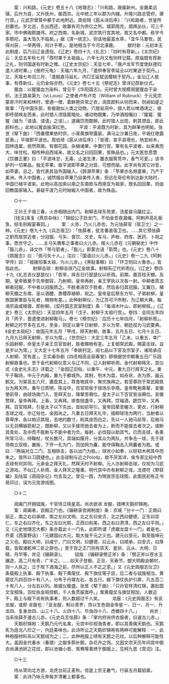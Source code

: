 <!-- { "loadSidebar": true } -->
　　案：兴和路，《元史》卷五十八《地理志》：「兴和路，唐属新州。金置柔远镇，后升为县，又升抚州，属西京。元中统三年以郡为内辅，升隆兴路总管府，建行宫。」元武宗曾营中都于此地附近。周伯琦《扈从诗后序》：「兴和路者，世皇所创置也。岁北巡，东出西还，故置有司为供亿之所。城郭周完，阛阓丛伙，可三千家。市中佛阁颇雄伟。府之西南，名新城，武宗筑行宫其地，故又名中都。栋宇今多颓圮，盖大驾久不临矣。」据《清一统志》，则该地最富水草，「宜牛马羣牧，民得刈获，一举两得，何计乎寒」。是地相当于今河北涿鹿。 
　　献时新：元初本无此制度，后乃沿辽金遗俗。《辽史》卷四十九《礼志》：「四时有荐新。」《太宗纪》云：天显五年秋七月「荐时果于太祖庙」。六年七月又有同样记载。原庙既有荐新之礼，则邻国遂有时新之赠。《辽史太宗纪》：天显七年，「唐卢龙军节度使赵德钧遣人进时果。」《册府元龟》：天福六年九月，「遣供奉官李延业以时果送于契丹。」又，天福七年闰三月，「遣殿直马延礼、内□王延斌送樱桃于契丹。」金沿辽人故事，有荐新仪。元仍金俗亦然。《元史》卷七十五《祭祀志》曾详记荐新仪式。 
　　猩血：以猩猩血为染料，曾见于《华阳国志》。元时曾大规模用猩猩血于染织。法王路易第九（st.Louis）之使者卢布卢克（William of Rubruck）于元宪宗蒙哥汗时来和林时，曾遇一僧，着鲜艳异常之衣，询其颜料从何而来，则闻如是之故事：「在中国东部，有极貌似人类之动物，穴居岩洞中，猎人若以啤酒诱之，彼即呼朋唤友而来，此时猎人须隐匿暗处。诸动物既集，乃举酒相嘱曰：『猩猩、猩猩（疑为「请请、请请」之误）。』遂痛饮而酣醉。此时猎人出现，剌其颈血，即此颜料也。」此地以猩血喻深红色。 
　　平波：平波既为时新，其为鲜果也明矣。张昱《辇下曲》：「西番僧果依时供，小笼黄旗带露装，满马尘沙兼日夜，平坡红艳露犹香。」平坡即平波也。周伯琦《扈从诗后序》：「宣德，宣平县境也，地宜树木，园林连属，宛然燕南。有御花园，杂植诸果，中置行宫。果有名平波者，似来禽而大，味甘松，相传种自西域来，故又名之曰回回果，皆殊品也。」元太医忽思慧《饮膳正要》曰：「平波味甘，无毒，止渴生津，置衣服筴笥中，香气可爱。」该书胪列一切果品，独无苹果，故平波即苹果之对音，可想而喻。此字尚有其它对音，如苹婆。总之，皆代表其自外国输入。《辞源苹果》条：「苹果亦名频婆果，乃产于美洲，传入中国者。」诚然烟台苹果乃自美传入者，但远在哥伦布到达新大陆时，中国已植平波矣。此物以高加索以南之东南欧与西南亚为祖家，既名回回果，则由回教国家输入。甚疑平波乃元时始输入中国者，故为殊品。 

　　○十一 

　　王孙王子值三春，火赤相随出内门。射柳击球东苑里，流星骏马蹴红尘。 
　　[钱注]来复《燕京杂咏》：「锦貂公子跃龙门，不怕金吾夜漏催。阿剌声高礼板急，棕毛别殿宴春回。」 
　　案：火赤，乃火儿赤也，为元怯薛官（宿卫士）之一种。《元史》卷九十九《兵志宿卫》：「怯薛者，犹言番直宿卫也。……其它预怯薛之职而居禁近者，分冠服、弓矢、食饮、文史、车马、庐帐、府库、医药、卜祝之事，悉世守之。……主弓矢鹰隼之事者曰火儿赤。按火儿赤在《元朝秘史》中作「豁儿赤」，译文作「带弓箭者」，「豁儿」即蒙古语「箭筒」也。《元史》卷八十《舆服志》曰：「佩弓矢十人。」注曰：「国语曰火儿赤。」《元史》卷一二九《阿剌罕传》曰：「祖拨彻事太祖，为火儿赤。」《黑鞑事略》曰：「环卫则曰火鲁赤。」皆指此也。 
　　射柳击球：射柳击球乃辽金故事。射柳系辽代祈雨仪。《辽史》卷四十九《礼志吉仪瑟瑟仪》：「若旱，择吉日行瑟瑟仪以祈雨。前期，置百柱天棚。及期，皇帝致奠于先帝御容，乃射柳。皇帝再射，亲王宰执以次各一射。中柳者质志柳者冠服，不中者以冠服质之。不胜者进饮于胜者，然后各归其冠服。又翼日，植柳天棚之东南，巫以酒醴、黍稷荐植柳，祝之。皇帝皇后祭东方毕，子弟射柳，皇族国舅羣臣与礼者，赐物有差。」此种射柳仪，为辽苏可汗所制，为辽朝大典。每谒宗庙或陵寝，即射柳。《契丹国志宫室制度》条：「每谒木叶山，即射柳枝。」《辽史》卷三《太宗纪》：天显四年五月「戊子，射柳于太祖行宫」。卷四：会同五年四月「丙子，晋遣使进射柳鞍马」。卷七《穆宗纪》：应历十七年四月，「射柳祈雨」。射柳之时节多在五月。至金，则定以重午日射柳，岁以为常，朝廷视为习武要典。《金史太祖纪》：收国元年五月「甲戌，拜天射柳。故事，五月五日、七月十五日、九月九日拜天射柳，岁以为常。」《世宗纪》：大定三年五月「乙未，以重五，幸广乐园射柳，命皇太子亲王百官皆射，胜者赐物有差。上复御常武殿，赐宴击球。自是岁以为常。」又大定十七年五月「幸姚村淀，阅七品以下官及宗室子、诸局承应人射柳，赏有差」。王实甫杂剧《四丞相高会丽春堂》即根据世宗朝重五日广乐园射柳故事也。至于金代射柳仪意义与辽不同，辽人射柳祈雨，金代射柳拜天，其仪式《金史礼乐志》详载之：「金因辽旧俗，以重午、中元、重九日行拜天之礼。重午于鞠场，中元于内殿，重九于都城外。其制，刳木为盘，如舟状，赤为质，画云鹤文。为架高五六尺，置盘其上，荐食物其中，聚宗族拜之。若至尊则于常武殿筑台为拜天所。重午日质明，陈设毕，百官班俟于球场乐亭南。皇帝靴袍乘辇，宣徽使前导，由球场南门入，至拜天台，降辇至褥位。皇太子以下百官皆诣褥位。宣徽赞拜，皇帝再拜。上香，又再拜。排食抛盏毕，又再拜。饮福酒，跪饮毕，又再拜。百官陪拜，引皇太子以下先出，皆如前导引。皇帝回辇至幄次，更衣，行射柳击球之戏，亦辽俗也，金因尚之。凡重五日拜天礼毕，插柳球场为两行，当射者以尊卑序，各以帕识其枝，去地约数寸，削其皮而白之。先以一人驰马前导，后驰马以无羽横镞箭射之，既断柳，又以手接而驰去者为上，断而不能接去者次之。或断其青处，及中而不能断与不能中者为负。每射，必伐鼓以助其气。已而击球，各乘所常习马，持鞠杖，杖长数尺，其端如偃月，分其众为两队，共争击一球，先于球场南立双桓，置板，下开一孔为门，而加网为囊，能夺得鞠击入网囊者为胜。或曰：『两端对立二门，互相排击，各以出门为胜。』球状小如拳，以轻韧木枵其中而朱之。皆所以习跷捷也。」此击球制与近之Polo似，故不厌其详，俟专家比较中西击球有何异同。元承金之拜天礼，然拜天时不射柳。元人亦射柳击球，仅视为习武之游戏，不似辽人祈雨、金人拜天之隆重。明代宫中亦有射柳之戏，沈德符《野获编》及陆容《菽园杂记》均言及之。曾见一图，为明宣宗击球图，此图民初有正书局印过，误为元宫游戏图。 

　　○十二 

　　阊阖门开拥钺旄，千官侍立晓星高。尚衣欲进 龙服，错捧天鹅织锦袍。 
　　案：阊阖者，宫殿正门也。《辍耕录宫阙制度》条：京城「分十一门：正南曰丽正，南之右曰承顺，南之左曰文明，北之东曰安贞，北之西曰健德，正东曰崇仁，东之右曰齐化，东之左曰光熙，正西曰和美，西之右曰肃清，西之左曰平则。」又《元史地理志大都》条亦载此十一门名，此即所谓「虎踞龙盘十一门」者是也。乔莱《西蒙野话》：「元建国曰大元，取大哉干元之义也。建元曰至元，取至哉坤元之义也。殿曰大明，曰咸宁，门曰文明，曰健德，曰云从，曰顺承，曰安贞，曰厚载，皆取诸乾坤二卦之辞也。」至于宫之正门则有崇天、星拱、云从、大明、日精、月华等，并见《辍耕录》。 
　　钺旄：《辍耕录劈正斧》条：「劈正斧以苍水玉碾造，高二尺有奇，广半之。……如天子登极、正旦、天寿节，御大明殿会朝时，则一人执之，立于陛下酒海之前，尽所以正人不正之意。」又《元史舆服志仪卫》条载殿上执事、殿下执事、殿下黄麾仗、殿下旗仗等子目，后二者与钺旄相当。黄麾仗凡四百四十有八人，分布于丹墀左右，各五行。殿下旗仗执护引屏，凡五百二十有八人，分左右以列。故威仪极盛。张昱《辇下曲》：「只孙官样清红锦，裹肚圆文宝相珠，羽仗执金班控鹤，千人鱼贯振嵩呼。」案黄麾仗与旗仗相加，人数近千，殿上与殿下尚有执事者，则人数超过千人矣。 
　　龙服：《元史舆服志》有衮龙服，或即 龙服也：「衮龙服，制以青罗，饰以生色销金帝星一、日一、月一、升龙四、复身龙四、山三十八、火四十八、华虫四十八、虎蜼四十八。」 
　　尚衣：当系怯薛歹速古儿赤。《元史兵志怯薛》条：「掌内府尚供衣服者，曰速古儿赤。」 
　　天鹅织锦袍：天鹅乃元代名禽，元宫中珍视海青者，即以其善擒天鹅也。天鹅炙为迤北八珍之一，内廷美味也。此诗所云之天鹅织锦袍有两种可能解释：一，此种袍服材料系以天鹅绒为之；二，此种袍服上绣有天鹅之花纹。以后种解释可能性大。盖因金代春水（春猎）之服多鹘补鹅，杂花卉之饰。又因文宗天历年间宫中御衣尚满池娇之花纹，即以池塘小景、鸳鸯等禽绣于御服上，见柯九思《宫词》注。 

　　○十三 

　　侍从常向北方游，龙虎台前正麦秋。信是上京无暑气，行装五月载貂裘。 
　　案：此诗乃咏元帝每岁清暑上都事也。 
